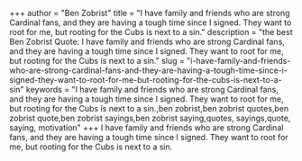 +++
author = "Ben Zobrist"
title = "I have family and friends who are strong Cardinal fans, and they are having a tough time since I signed. They want to root for me, but rooting for the Cubs is next to a sin."
description = "the best Ben Zobrist Quote: I have family and friends who are strong Cardinal fans, and they are having a tough time since I signed. They want to root for me, but rooting for the Cubs is next to a sin."
slug = "i-have-family-and-friends-who-are-strong-cardinal-fans-and-they-are-having-a-tough-time-since-i-signed-they-want-to-root-for-me-but-rooting-for-the-cubs-is-next-to-a-sin"
keywords = "I have family and friends who are strong Cardinal fans, and they are having a tough time since I signed. They want to root for me, but rooting for the Cubs is next to a sin.,ben zobrist,ben zobrist quotes,ben zobrist quote,ben zobrist sayings,ben zobrist saying,quotes, sayings,quote, saying, motivation"
+++
I have family and friends who are strong Cardinal fans, and they are having a tough time since I signed. They want to root for me, but rooting for the Cubs is next to a sin.
